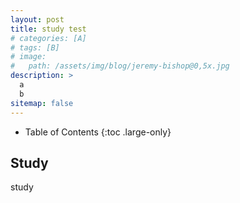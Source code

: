 ```yaml
---
layout: post
title: study test
# categories: [A]
# tags: [B]
# image: 
#   path: /assets/img/blog/jeremy-bishop@0,5x.jpg
description: >
  a
  b
sitemap: false
---
```


- Table of Contents
{:toc .large-only}


## Study

study